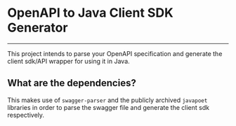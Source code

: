 # OpenAPI to Java Client SDK Generator
 ---
 This project intends to parse your OpenAPI specification and generate the client sdk/API wrapper for using it in Java.
 ## What are the dependencies?
 This makes use of `swagger-parser` and the publicly archived `javapoet` libraries in order to parse the swagger file and generate the client sdk respectively.
